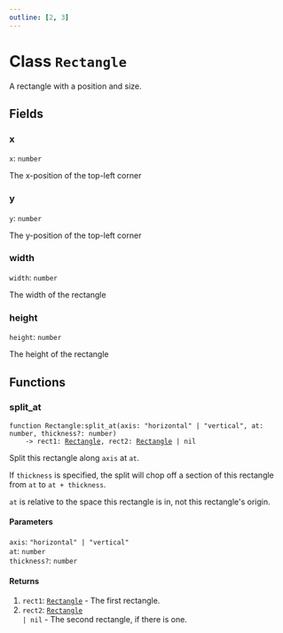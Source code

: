 ```yaml
---
outline: [2, 3]
---
```


# Class `Rectangle`


A rectangle with a position and size.

## Fields

### x

`x`: <code>number</code>

The x-position of the top-left corner

### y

`y`: <code>number</code>

The y-position of the top-left corner

### width

`width`: <code>number</code>

The width of the rectangle

### height

`height`: <code>number</code>

The height of the rectangle


## Functions

### <Badge type="method" text="method" /> split_at

<div class="language-lua"><pre><code>function Rectangle:split_at(axis: "horizontal" | "vertical", at: number, thickness?: number)
    -> rect1: <a href="/classes/Rectangle">Rectangle</a>, rect2: <a href="/classes/Rectangle">Rectangle</a> | nil</code></pre></div>

Split this rectangle along `axis` at `at`.

If `thickness` is specified, the split will chop off a section of this
rectangle from `at` to `at + thickness`.

`at` is relative to the space this rectangle is in, not
this rectangle's origin.



#### Parameters

`axis`: <code>"horizontal" | "vertical"</code><br>
`at`: <code>number</code><br>
`thickness?`: <code>number</code>



#### Returns

1. `rect1`: <code><a href="/classes/Rectangle">Rectangle</a></code> - The first rectangle.
2. `rect2`: <code><a href="/classes/Rectangle">Rectangle</a> | nil</code> - The second rectangle, if there is one.



